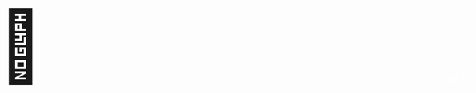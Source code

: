 <html lang="en">
<head>
    <meta charset="UTF-8">
    <meta name="viewport" content="width=device-width, initial-scale=1.0">
    <style>
        body {
            margin: 0;
            overflow: hidden;
            background-image: url('https://raw.githubusercontent.com/vibha1019/group_project/main/hay-day-pop-farm-landscape-5gnb6fggiz8rj9h4.jpg');
            background-size: cover; /* Adjust the background size as needed */
            background-repeat: no-repeat; /* Prevent the background image from repeating */
        }
        .wrap {
            margin-left: auto;
            margin-right: auto;
        }
        canvas {
            display: block;
            border-style: solid;
            border-width: 30px;
            border-color: #FFFFFF;
        }
        canvas:focus {
            outline: block;
        }  
        #game-container {
            position: relative;
            width: 100%;
            height: 100vh;
            box-sizing: border-box;
            border: 20px solid #000; /* Thick black border */
            overflow: hidden;
            margin: 0 auto;
        }  
        #hamster {
            position: absolute;
            bottom: 10px;
            left: 0;
            transform: translateX(0);
            font-size: 10em; /* Adjust the font size to make the hamster bigger */
            transition: transform 0.3s ease-out; /* Adjust the transition duration for a faster slide */
        } 
        #score {
            position: absolute;
            bottom: 10px;
            right: 10px;
            font-size: 2em;
            color: white;
        }
        .falling-item {
            position: absolute;
            font-size: 4em; /* Adjust the font size to make the carrots bigger */
            animation: fall 3s linear infinite;
        } 
        @keyframes fall {
            to {
                transform: translateY(100vh);
            }
        }
        .modal {
            display: none;
            position: fixed;
            z-index: 1;
            left: 0;
            top: 0;
            width: 100%;
            height: 100%;
            overflow: auto;
            background-color: rgb(0,0,0);
            background-color: rgba(0,0,0,0.4);
            padding-top: 60px;
        }
        .modal-content {
            background-color: #fefefe;
            margin: 5% auto;
            padding: 20px;
            border: 1px solid #888;
            width: 80%;
            max-width: 400px;
            text-align: center;
        }
        .modal-content h2 {
            margin-bottom: 20px;
        }
        .difficulty-buttons {
            display: flex;
            flex-direction: column;
            gap: 10px;
            margin-bottom: 20px;
        }
        .difficulty-buttons button {
            padding: 10px 20px;
            font-size: 16px;
            cursor: pointer;
            background-color: #4CAF50; /* Green color */
            color: white;
            border: none;
            border-radius: 5px;
            transition: background-color 0.3s;
        }
        .difficulty-buttons button:hover {
            background-color: #45a049; /* Darker green color on hover */
        }
        .start-button {
            background-color: #008CBA; /* Blue color */
            color: white;
            border: none;
            border-radius: 5px;
            padding: 10px 20px;
            font-size: 16px;
            cursor: pointer;
            transition: background-color 0.3s;
        }
        .start-button:hover {
            background-color: #0077A3; /* Darker blue color on hover */
        }
        .restart-button {
            display: block;
            margin: 10px auto;
            padding: 10px 20px;
            font-size: 16px;
            cursor: pointer;
            background-color: #008CBA; /* Blue color */
            color: white;
            border: none;
            border-radius: 5px;
            transition: background-color 0.3s;
        }
        .restart-button:hover {
            background-color: #0077A3; /* Darker blue color on hover */
        }
    </style>
</head>
<body>
    <!-- Modal box for game over -->
    <div id="game-over-modal" class="modal">
        <div class="modal-content">
            <h2>Game Over!</h2>
            <p>Your final score: <span id="final-score-modal">0</span></p>
            <p>High Score: <span id="high-score">0</span></p>
            <button class="restart-button" onclick="restartGame()">Restart</button>
        </div>
    </div>
    <!-- Modal box for selecting difficulty level -->
    <div id="modal" class="modal">
        <div class="modal-content">
            <h2>Hamster Chomp</h2>
            <div class="difficulty-buttons">
                <button onclick="setGameMode('easy')">Easy</button>
                <button onclick="setGameMode('medium')">Medium</button>
                <button onclick="setGameMode('fast')">Fast</button>
            </div>
            <button class="start-button" onclick="startGame()">Start Game</button>
        </div>
    </div>
    <div id="hamster">🐹</div>
    <div id="score">Score: 0</div>
    <script>
        const hamster = document.getElementById('hamster');
        const scoreElement = document.getElementById('score');
        const finalScoreElement = document.getElementById('final-score-modal');
        const highScoreElement = document.getElementById('high-score');
        let hamsterPosition = 0;
        let score = 0;
        let itemCreationInterval;
        let collisionCheckInterval;
        let currentMode = 'easy'; // Initialize current mode to 'easy'
        let highScore = localStorage.getItem('highScore') || 0; // Retrieve high score from localStorage
        highScoreElement.textContent = highScore; // Display high score
        // Define different game modes with corresponding falling speeds
        const gameModes = {
            easy: { speed: 3000 },   // Slow speed
            medium: { speed: 2000 }, // Medium speed
            fast: { speed: 1000 }    // Fast speed
        };
        // Function to set the game mode based on user selection
        function setGameMode(mode) {
            currentMode = mode;
            // Optionally, update other game parameters based on the selected mode
        }
        // Function to start the game
        function startGame() {
            document.getElementById('modal').style.display = 'none'; // Hide modal box
            setTimeout(() => {
                itemCreationInterval = setInterval(createFallingItem, gameModes[currentMode].speed);
                collisionCheckInterval = setInterval(() => {
                    document.querySelectorAll('.falling-item').forEach((item) => {
                        checkCollision(item);
                    });
                }, 100);
            }, 2000); // Adjust the delay duration (in milliseconds) as needed
        }
        // Add event listener to move hamster when arrow keys are pressed
        window.addEventListener('keydown', (event) => {
            if (event.key === 'ArrowLeft') {
                moveHamster('left');
            } else if (event.key === 'ArrowRight') {
                moveHamster('right');
            }
        });
        // Function to move hamster
        function moveHamster(direction) {
            const step = 65; // Adjust the step for a faster slide
            const bodyWidth = document.body.clientWidth;
            if (direction === 'left') {
                hamsterPosition = Math.max(hamsterPosition - step, 0);
            } else if (direction === 'right') {
                hamsterPosition = Math.min(hamsterPosition + step, bodyWidth);
            }
            hamster.style.transform = `translateX(${hamsterPosition}px)`;
        }
        // Function to create falling items
        function createFallingItem() {
            const fallingItem = document.createElement('div');
            fallingItem.classList.add('falling-item');
            fallingItem.innerHTML = '🥕'; // Carrot emoji
            fallingItem.style.left = `${Math.random() * 90 + 5}vw`;
            fallingItem.style.top = `${Math.random() * -10 - 10}vh`; // Adjust the value for a higher initial position
            document.body.appendChild(fallingItem);
            fallingItem.addEventListener('animationend', () => {
                fallingItem.remove();
            });
            checkCollision(fallingItem);
        }
        // Function to check collision between falling items and hamster
        function checkCollision(fallingItem) {
            const hamsterRect = hamster.getBoundingClientRect();
            const itemRect = fallingItem.getBoundingClientRect();       
            // Define a margin to consider the item as "reaching" the bottom
            const margin = 100; // Adjust as needed        
            // Check if falling item is close to the bottom of the game area
            if (itemRect.bottom + margin >= window.innerHeight) {
                // Falling item is close to the bottom, trigger game over logic
                showGameOver();
                return; // Exit the function early to prevent further processing
            }        
            // Check collision with hamster
            if (
                itemRect.bottom >= hamsterRect.top &&
                itemRect.top <= hamsterRect.bottom &&
                itemRect.right >= hamsterRect.left &&
                itemRect.left <= hamsterRect.right
            ) {
                // Collision occurred with hamster
                fallingItem.remove();
                score++;
                scoreElement.textContent = `Score: ${score}`;
            }
        }
        // Function to display game over modal
        function showGameOver() {
            document.getElementById('game-over-modal').style.display = 'block';
            finalScoreElement.textContent = score;
            // Update high score if necessary
            if (score > highScore) {
                highScore = score;
                highScoreElement.textContent = highScore;
                localStorage.setItem('highScore', highScore); // Store high score in localStorage
            }
            // Stop the game
            clearInterval(itemCreationInterval);
            clearInterval(collisionCheckInterval);
        }
        // Function to restart the game
        function restartGame() {
            document.getElementById('game-over-modal').style.display = 'none';
            // Reset variables and restart the game
            score = 0;
            scoreElement.textContent = 'Score: 0';
            itemCreationInterval = setInterval(createFallingItem, gameModes[currentMode].speed);
            collisionCheckInterval = setInterval(() => {
                document.querySelectorAll('.falling-item').forEach((item) => {
                    checkCollision(item);
                });
            }, 100);
        }
        // Show modal box when the page loads
        window.addEventListener('load', () => {
            document.getElementById('modal').style.display = 'block';
        });
    </script>
</body>
</html>
